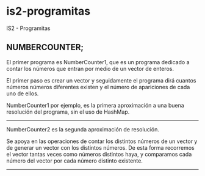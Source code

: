 is2-programitas
===============

IS2 - Programitas

NUMBERCOUNTER;
--------------------------------------------------------------------------------------------------------------------------
El primer programa es NumberCounter1, que es un programa dedicado a contar los números que entran por medio de un vector de 
enteros.

El primer paso es crear un vector y seguidamente el programa dirá cuantos números números diferentes existen y el número de
apariciones de cada uno de ellos.

NumberCounter1 por ejemplo, es la primera aproximación a una buena resolución del programa, sin el uso de HashMap.

___________________________

NumberCounter2 es la segunda aproximación de resolución. 

Se apoya en las operaciones de contar los distintos números de un vector y de generar un vector con los distintos números. 
De esta forma recorremos el vector tantas veces como números distintos haya, y comparamos cada número del vector por cada número distinto existente.

--------------------------------------------------------------------------------------------------------------------------
